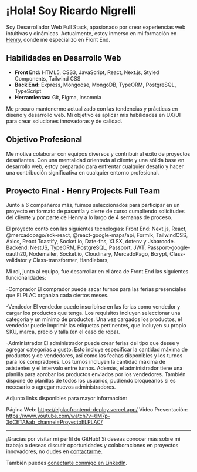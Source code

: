 # ¡Hola! Soy Ricardo Nigrelli

Soy Desarrollador Web Full Stack, apasionado por crear experiencias web intuitivas y dinámicas. Actualmente, estoy inmerso en mi formación en [Henry](https://www.soyhenry.com/), donde me especializo en Front End.

## Habilidades en Desarrollo Web

- **Front End:** HTML5, CSS3, JavaScript, React, Next.js, Styled Components, Tailwind CSS
- **Back End:** Express, Mongoose, MongoDB, TypeORM, PostgreSQL, TypeScript
- **Herramientas:** Git, Figma, Insomnia

Me procuro mantenerme actualizado con las tendencias y prácticas en diseño y desarrollo web. Mi objetivo es aplicar mis habilidades en UX/UI para crear soluciones innovadoras y de calidad.

## Objetivo Profesional

Me motiva colaborar con equipos diversos y contribuir al éxito de proyectos desafiantes. Con una mentalidad orientada al cliente y una sólida base en desarrollo web, estoy preparado para enfrentar cualquier desafío y hacer una contribución significativa en cualquier entorno profesional.

## Proyecto Final - Henry Projects Full Team

Junto a 6 compañeros más, fuimos seleccionados para participar en un proyecto en formato de pasantía y cierre de curso cumpliendo solicitudes del cliente y por parte de Henry a lo largo de 4 semanas de proceso.

El proyecto contó con las siguientes tecnologías:
Front End: Next.js, React, @mercadopago/sdk-react, @react-google-maps/api, Formik, TailwindCSS, Axios, React Toastify, Socket.io, Date-fns, XLSX, dotenv y Jsbarcode.
Backend: NestJS, TypeORM, PostgreSQL, Passport, JWT, Passport-google-oauth20, Nodemailer, Socket.io, Cloudinary, MercadoPago, Bcrypt, Class-validator y Class-transformer, Handlebars, 

Mi rol, junto al equipo, fue desarrollar en el área de Front End las siguientes funcionalidades:

-Comprador
El comprador puede sacar turnos para las ferias presenciales que ELPLAC organiza cada ciertos meses.

-Vendedor
El vendedor puede inscribirse en las ferias como vendedor y cargar los productos que tenga. Los requisitos incluyen seleccionar una categoría y un mínimo de productos. Una vez cargados los productos, el vendedor puede imprimir las etiquetas pertinentes, que incluyen su propio SKU, marca, precio y talla (en el caso de ropa).

-Administrador
El administrador puede crear ferias del tipo que desee y agregar categorías a gusto. Esto incluye especificar la cantidad máxima de productos y de vendedores, así como las fechas disponibles y los turnos para los compradores. Los turnos incluyen la cantidad máxima de asistentes y el intervalo entre turnos. Además, el administrador tiene una planilla para aprobar los productos enviados por los vendedores. También dispone de planillas de todos los usuarios, pudiendo bloquearlos si es necesario o agregar nuevos administradores.

Adjunto links disponibles para mayor información:

Página Web: https://elplacfrontend-deploy.vercel.app/
Video Presentación: https://www.youtube.com/watch?v=6M7p-3dCETA&ab_channel=ProyectoELPLAC/

---

¡Gracias por visitar mi perfil de GitHub! Si deseas conocer más sobre mi trabajo o deseas discutir oportunidades y colaboraciones en proyectos innovadores, no dudes en [contactarme](mailto:richard_n96@hotmail.com).

También puedes [conectarte conmigo en LinkedIn](https://www.linkedin.com/in/ricardonigrelli).

